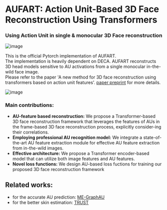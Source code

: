 # AUFART: Action Unit-Based 3D Face Reconstruction Using Transformers <br>
### Using Action Unit in single & monocular 3D Face reconstruction

![image](https://github.com/ChickenRushKR/AUFART/assets/67854851/b7513ea1-1bc8-404c-8e7d-ce2a3484eade)


This is the official Pytorch implementation of AUFART. <br>
The implementation is heavily dependent on DECA.
AUFART reconstructs 3D head models sensitive to AU activations from a single monocular in-the-wild face image.<br>
Please refer to the paper 'A new method for 3D face reconstruction using transformers based on action unit features'.
[paper preprint]([https://assets-eu.researchsquare.com/files/rs-4310180/v1/26cf1775-0300-43db-ba2b-3b021cbc3c29.pdf?c=1714607300](https://www.sciencedirect.com/science/article/pii/S2405959525000499)) for more details.<br>

![image](https://github.com/ChickenRushKR/AUFART/assets/67854851/098ece63-f9be-44ac-bc81-4b18975610c5)

### Main contributions:<br>

* **AU-feature based reconstruction:** We propose a Transformer-based 3D face reconstruction framework that leverages the features of AUs in the frame-based 3D face reconstruction process, explicitly consider-ing their correlations.
* **Employing professional AU recognition model:** We integrate a state-of-the-art AU feature extraction module for effective AU feature extraction from in-the-wild images.
* **Effective architecture:** We propose a Transformer encoder-based model that can utilize both image features and AU features.
* **Novel loss functions:** We design AU-based loss fuctions for training our proposed 3D face reconstruction framework
  
## Related works:  
* for the accurate AU prediction: [ME-GraphAU](https://github.com/CVI-SZU/ME-GraphAU)  
* for the better skin estimation: [TRUST](https://github.com/HavenFeng/TRUST)
